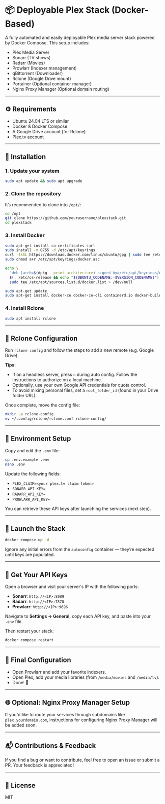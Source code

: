 # 📦 Deployable Plex Stack (Docker-Based)

A fully automated and easily deployable Plex media server stack powered by Docker Compose. This setup includes:

- Plex Media Server
- Sonarr (TV shows)
- Radarr (Movies)
- Prowlarr (Indexer management)
- qBittorrent (Downloader)
- Rclone (Google Drive mount)
- Portainer (Optional container manager)
- Nginx Proxy Manager (Optional domain routing)

---

## ⚙️ Requirements

- Ubuntu 24.04 LTS or similar
- Docker & Docker Compose
- A Google Drive account (for Rclone)
- Plex.tv account

---

## 🚀 Installation

### 1. Update your system

```bash
sudo apt update && sudo apt upgrade
```

### 2. Clone the repository

It’s recommended to clone into `/opt/`:

```bash
cd /opt
git clone https://github.com/yourusername/plexstack.git
cd plexstack
```

### 3. Install Docker

```bash
sudo apt-get install ca-certificates curl
sudo install -m 0755 -d /etc/apt/keyrings
curl -fsSL https://download.docker.com/linux/ubuntu/gpg | sudo tee /etc/apt/keyrings/docker.asc > /dev/null
sudo chmod a+r /etc/apt/keyrings/docker.asc

echo \
  "deb [arch=$(dpkg --print-architecture) signed-by=/etc/apt/keyrings/docker.asc] https://download.docker.com/linux/ubuntu \
  $(. /etc/os-release && echo "${UBUNTU_CODENAME:-$VERSION_CODENAME}") stable" | \
  sudo tee /etc/apt/sources.list.d/docker.list > /dev/null

sudo apt-get update
sudo apt-get install docker-ce docker-ce-cli containerd.io docker-buildx-plugin docker-compose-plugin
```

### 4. Install Rclone

```bash
sudo apt install rclone
```

---

## 🔗 Rclone Configuration

Run `rclone config` and follow the steps to add a new remote (e.g. Google Drive).

**Tips:**

- If on a headless server, press `n` during auto config. Follow the instructions to authorize on a local machine.
- Optionally, use your own Google API credentials for quota control.
- To avoid mixing personal files, set a `root_folder_id` (found in your Drive folder URL).

Once complete, move the config file:

```bash
mkdir -p rclone-config
mv ~/.config/rclone/rclone.conf rclone-config/
```

---

## 📄 Environment Setup

Copy and edit the `.env` file:

```bash
cp .env.example .env
nano .env
```

Update the following fields:

- `PLEX_CLAIM=<your plex.tv claim token>`
- `SONARR_API_KEY=`
- `RADARR_API_KEY=`
- `PROWLARR_API_KEY=`

You can retrieve these API keys after launching the services (next step).

---

## 🐳 Launch the Stack

```bash
docker compose up -d
```

Ignore any initial errors from the `autoconfig` container — they’re expected until keys are populated.

---

## 🔑 Get Your API Keys

Open a browser and visit your server's IP with the following ports:

- **Sonarr**: `http://<IP>:8989`
- **Radarr**: `http://<IP>:7878`
- **Prowlarr**: `http://<IP>:9696`

Navigate to **Settings → General**, copy each API key, and paste into your `.env` file.

Then restart your stack:

```bash
docker compose restart
```

---

## 🧩 Final Configuration

- Open Prowlarr and add your favorite indexers.
- Open Plex, add your media libraries (from `/media/movies` and `/media/tv`).
- Done! 🎉

---

## 🌐 Optional: Nginx Proxy Manager Setup

If you'd like to route your services through subdomains like `plex.yourdomain.com`, instructions for configuring Nginx Proxy Manager will be added soon.

---

## 📬 Contributions & Feedback

If you find a bug or want to contribute, feel free to open an issue or submit a PR. Your feedback is appreciated!

---

## 📝 License

MIT

```

```
